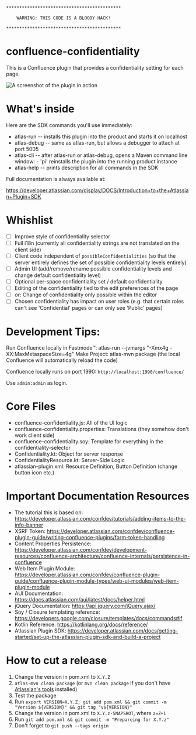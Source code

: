 
```
********************************************

    WARNING: THIS CODE IS A BLOODY HACK!

********************************************
```

# confluence-confidentiality

This is a Confluence plugin that provides a confidentiality setting for each page.

![A screenshot of the plugin in action](https://i.imgur.com/w0T7zKF.png)

# What's inside

Here are the SDK commands you'll use immediately:

* atlas-run   -- installs this plugin into the product and starts it on localhost
* atlas-debug -- same as atlas-run, but allows a debugger to attach at port 5005
* atlas-cli   -- after atlas-run or atlas-debug, opens a Maven command line window:
                 - 'pi' reinstalls the plugin into the running product instance
* atlas-help  -- prints description for all commands in the SDK

Full documentation is always available at:

https://developer.atlassian.com/display/DOCS/Introduction+to+the+Atlassian+Plugin+SDK

# Whishlist

- [ ] Improve style of confidentiality selector
- [ ] Full i18n (currently all confidentiality strings are not translated on the client side)
- [ ] Client code independent of `possibleConfidentialities` (so that the server entirely defines the set of possible confidentiality levels entirely)
- [ ] Admin UI (add/remove/rename possible confidentiality levels and change default confidentiality level) 
- [ ] Optional per-space confidentiality set / default confidentiality
- [ ] Editing of the confidentiality tied to the edit preferences of the page
- [ ] _or_: Change of confidentiality only possible within the editor
- [ ] Chosen confidentiality has impact on user roles (e.g. that certain roles can't see 'Confidential' pages or can only see 'Public' pages) 

# Development Tips:

Run Confluence locally in Fastmode™: atlas-run --jvmargs "-Xmx4g -XX:MaxMetaspaceSize=4g"
Make Project: atlas-mvn package (the local Confluence will automatically reload the code)

Confluence locally runs on port 1990: `http://localhost:1990/confluence/`

Use `admin:admin` as login.

# Core Files

* confluence-confidentiality.js: All of the UI logic
* confluence-confidentiality.properties: Translations (they somehow don't work client side)
* confluence-confidentiality.soy: Template for everything in the confidentiality-selector
* Confidentiality.kt: Object for server response
* ConfidentialityResource.kt: Server-Side Logic
* atlassian-plugin.xml: Resource Definition, Button Definition (change button icon etc.)

# Important Documentation Resources

* The tutorial this is based on: https://developer.atlassian.com/confdev/tutorials/adding-items-to-the-info-banner
* XSRF Token: https://developer.atlassian.com/confdev/confluence-plugin-guide/writing-confluence-plugins/form-token-handling
* Content Properties Persistence: https://developer.atlassian.com/confdev/development-resources/confluence-architecture/confluence-internals/persistence-in-confluence
* Web Item Plugin Module: https://developer.atlassian.com/confdev/confluence-plugin-guide/confluence-plugin-module-types/web-ui-modules/web-item-plugin-module
* AUI Documentation: https://docs.atlassian.com/aui/latest/docs/helper.html
* jQuery Documentation: https://api.jquery.com/jQuery.ajax/
* Soy / Closure templating reference: https://developers.google.com/closure/templates/docs/commands#if
* Kotlin Reference: https://kotlinlang.org/docs/reference/
* Atlassian Plugin SDK: https://developer.atlassian.com/docs/getting-started/set-up-the-atlassian-plugin-sdk-and-build-a-project

# How to cut a release

1. Change the version in pom.xml to `X.Y.Z`
2. `atlas-mvn clean package` (or `mvn clean package` if you don't have [Atlassian's tools](https://developer.atlassian.com/docs/getting-started/set-up-the-atlassian-plugin-sdk-and-build-a-project) installed)
3. Test the package
4. Run `export VERSION=X.Y.Z; git add pom.xml && git commit -m "Version ${VERSION}" && git tag "v${VERSION}"`
5. Change the version in pom.xml to `X.Y.z-SNAPSHOT`, where `z=Z+1`
6. Run `git add pom.xml && git commit -m "Prepareing for X.Y.z"`
7. Don't forget to `git push --tags origin`